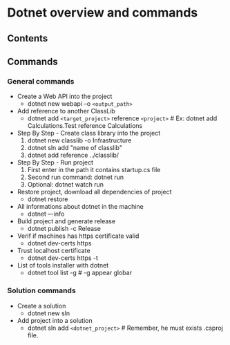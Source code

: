 # Dotnet overview and commands <!-- omit in toc -->

## Contents <!-- omit in toc -->

## Commands

### General commands
- Create a Web API into the project
  - dotnet new webapi –o `<output_path>`
- Add reference to another ClassLib
  - dotnet add `<target_project>` reference `<project>` # Ex: dotnet add Calculations.Test reference Calculations
- Step By Step - Create class library into the project
  1. dotnet new classlib -o Infrastructure
  2. dotnet sln add "name of classlib"
  3. dotnet add reference ../classlib/
- Step By Step - Run project
  1. First enter in the path it contains startup.cs file
  2. Second run command: dotnet run
  3. Optional: dotnet watch run
- Restore project, download all dependencies of project
  - dotnet restore
- All informations about dotnet in the machine
  - dotnet –-info
- Build project and generate release
  - dotnet publish -c Release
- Verif if machines has https certificate valid
  - dotnet dev-certs https
- Trust localhost certificate 
  - dotnet dev-certs https -t
- List of tools installer with dotnet
  - dotnet tool list -g # -g appear globar

### Solution commands
- Create a solution
  - dotnet new sln
- Add project into a solution
  - dotnet sln add `<dotnet_project>` # Remember, he must exists .csproj file.